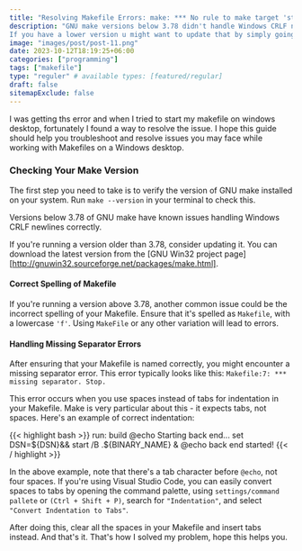 ```yaml
---
title: "Resolving Makefile Errors: make: *** No rule to make target 'start'.  Stop."
description: "GNU make versions below 3.78 didn't handle Windows CRLF newlines properly
If you have a lower version u might want to update that by simply going to the [site][http://gnuwin32.sourceforge.net/packages/make.html] and downlaoding it."
image: "images/post/post-11.png"
date: 2023-10-12T18:19:25+06:00
categories: ["programming"]
tags: ["makefile"]
type: "reguler" # available types: [featured/regular]
draft: false
sitemapExclude: false
---
```


I was getting ths error and when I tried to start my makefile on windows desktop, fortunately I found a way to resolve the issue. I hope this guide should help you troubleshoot and resolve issues you may face while working with Makefiles on a Windows desktop.

### Checking Your Make Version
The first step you need to take is to verify the version of GNU make installed on your system. Run 
`make --version` in your terminal to check this. 

Versions below 3.78 of GNU make have known issues handling Windows CRLF newlines correctly.

If you're running a version older than 3.78, consider updating it. You can download the latest version from the [GNU Win32 project page][http://gnuwin32.sourceforge.net/packages/make.html].


#### Correct Spelling of Makefile
If you're running a version above 3.78, another common issue could be the incorrect spelling of your Makefile. Ensure that it's spelled as `Makefile`, with a lowercase `'f'`. Using `MakeFile` or any other variation will lead to errors.

#### Handling Missing Separator Errors
After ensuring that your Makefile is named correctly, you might encounter a missing separator error. This error typically looks like this: `Makefile:7: *** missing separator. Stop.`

This error occurs when you use spaces instead of tabs for indentation in your Makefile. Make is very particular about this - it expects tabs, not spaces. Here's an example of correct indentation:

{{< highlight bash >}}
run: build
	@echo Starting back end...
	set DSN=${DSN}&& start /B .\${BINARY_NAME} &
	@echo back end started!
{{< / highlight >}}

In the above example, note that there's a tab character before `@echo`, not four spaces. If you're using Visual Studio Code, you can easily convert spaces to tabs by opening the command palette, using `settings/command pallete` or `(Ctrl + Shift + P)`, search for `"Indentation"`, and select `"Convert Indentation to Tabs"`. 

After doing this, clear all the spaces in your Makefile and insert tabs instead.
And that's it.
That's how I solved my problem, hope this helps you.

